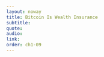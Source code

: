 ```yaml
---
layout: noway
title: Bitcoin Is Wealth Insurance
subtitle:
quote:
audio:
link:
order: ch1-09
---
```

